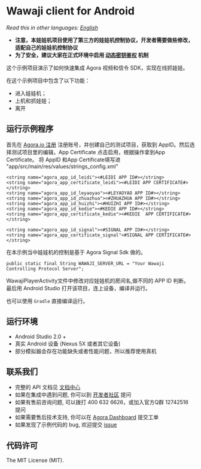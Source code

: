 # Wawaji client for Android

*Read this in other languages: [English](README.en.md)*

- **注意，本娃娃机项目使用了第三方的娃娃机控制协议，开发者需要做些修改，适配自己的娃娃机控制协议**
- **为了安全，建议大家在正式环境中启用 [动态密钥鉴权](https://document.agora.io/cn/1.14/instruction/key.html) 机制**

这个示例项目演示了如何快速集成 Agora 视频和信令 SDK，实现在线抓娃娃。

在这个示例项目中包含了以下功能：

- 进入娃娃机；
- 上机和抓娃娃；
- 离开

## 运行示例程序
首先在 [Agora.io 注册](https://dashboard.agora.io/cn/signup/) 注册账号，并创建自己的测试项目，获取到 AppID。然后选择测试项目里的编辑，App Certificate 点击启用，根据操作拿到App Certificate。
将 AppID  和App Certificate填写进 "app/src/main/res/values/strings_config.xml"

```
<string name="agora_app_id_leidi"><#LEIDI APP ID#></string>
<string name="agora_app_certificate_leidi"><#LEIDI APP CERTIFICATE#></string>
<string name="agora_app_id_leyaoyao"><#LEYAOYAO APP ID#></string>
<string name="agora_app_id_zhuazhua"><#ZHUAZHUA APP ID#></string>
<string name="agora_app_id_huizhi"><#HUIZHI APP ID#></string>
<string name="agora_app_id_kedie"><#KEDIE APP ID#></string>
<string name="agora_app_certificate_kedie"><#KEDIE  APP CERTIFICATE#></string>

<string name="agora_app_id_signal"><#SIGNAL APP ID#></string>
<string name="agora_app_certificate_signal"<#SIGNAL APP CERTIFICATE#></string>
```

在本示例当中娃娃机的控制是基于 Agora Signal Sdk 做的。
```
public static final String WAWAJI_SERVER_URL = "Your Wawaji Controlling Protocol Server";
```

WawajiPlayerActivity文件中修改对应娃娃机的房间名,做不同的 APP ID 判断。
最后用 Android Studio 打开该项目，连上设备，编译并运行。

也可以使用 `Gradle` 直接编译运行。

## 运行环境
- Android Studio 2.0 +
- 真实 Android 设备 (Nexus 5X 或者其它设备)
- 部分模拟器会存在功能缺失或者性能问题，所以推荐使用真机

## 联系我们
- 完整的 API 文档见 [文档中心](https://docs.agora.io/cn/)
- 如果在集成中遇到问题, 你可以到 [开发者社区](https://dev.agora.io/cn/) 提问
- 如果有售前咨询问题, 可以拨打 400 632 6626，或加入官方Q群 12742516 提问
- 如果需要售后技术支持, 你可以在 [Agora Dashboard](https://dashboard.agora.io) 提交工单
- 如果发现了示例代码的 bug, 欢迎提交 [issue](https://github.com/AgoraIO/Wawaji/issues)

## 代码许可
The MIT License (MIT).
